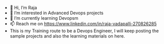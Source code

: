 - 👋 Hi, I’m Raja
- 👀 I’m interested in Advanced Devops projects
- 🌱 I’m currently learning Devopsm
- 📫 Reach me on https://www.linkedin.com/in/raja-vadapalli-270826285
- This is my Training route to be a Devops Engineer, I will keep posting the sample projects and also the learning materials on here.

<!---
RajasekharVadapalli/RajasekharVadapalli is a ✨ special ✨ repository because its `README.md` (this file) appears on your GitHub profile.
You can click the Preview link to take a look at your changes.
--->
